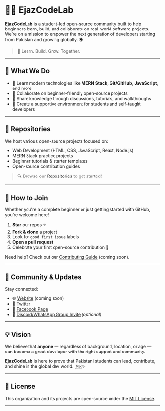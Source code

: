 # 👨‍💻 EjazCodeLab

**EjazCodeLab** is a student-led open-source community built to help beginners learn, build, and collaborate on real-world software projects. We’re on a mission to empower the next generation of developers starting from Pakistan and growing globally. 🌍

> 🔹 Learn. Build. Grow. Together.

---

## 🚀 What We Do

- 🧠 Learn modern technologies like **MERN Stack**, **Git/GitHub**, **JavaScript**, and more
- 🤝 Collaborate on beginner-friendly open-source projects
- 💬 Share knowledge through discussions, tutorials, and walkthroughs
- 🌱 Create a supportive environment for students and self-taught developers

---

## 📁 Repositories

We host various open-source projects focused on:
- Web Development (HTML, CSS, JavaScript, React, Node.js)
- MERN Stack practice projects
- Beginner tutorials & starter templates
- Open-source contribution guides

> 🔍 Browse our [Repositories](https://github.com/EjazCodeLab?tab=repositories) to get started!

---

## 🙌 How to Join

Whether you're a complete beginner or just getting started with GitHub, you’re welcome here!

1. **Star** our repos ⭐
2. **Fork & clone** a project
3. Look for `good first issue` labels
4. **Open a pull request**
5. Celebrate your first open-source contribution 🎉

Need help? Check out our [Contributing Guide](https://github.com/EjazCodeLab/your-repo-name/blob/main/CONTRIBUTING.md) (coming soon).

---

## 💬 Community & Updates

Stay connected:
- 🌐 [Website](#) (coming soon)
- 🧵 [Twitter](https://twitter.com/ejazdevworks)
- 📘 [Facebook Page](https://facebook.com/ejazdevworks)
- 💬 [Discord/WhatsApp Group Invite](#) *(optional)*

---

## 💡 Vision

We believe that **anyone** — regardless of background, location, or age — can become a great developer with the right support and community.

**EjazCodeLab** is here to prove that Pakistani students can lead, contribute, and shine in the global dev world. 🇵🇰✨

---

## 📜 License

This organization and its projects are open-source under the [MIT License](LICENSE).

---
